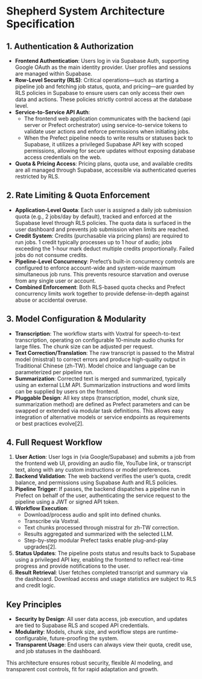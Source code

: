 # Shepherd System Architecture Specification

## 1. Authentication & Authorization

- **Frontend Authentication**: Users log in via Supabase Auth, supporting Google OAuth as the main identity provider. User profiles and sessions are managed within Supabase.
- **Row-Level Security (RLS)**: Critical operations—such as starting a pipeline job and fetching job status, quota, and pricing—are guarded by RLS policies in Supabase to ensure users can only access their own data and actions. These policies strictly control access at the database level.
- **Service-to-Service API Auth**:
  - The frontend web application communicates with the backend (api server or Prefect orchestrator) using service-to-service tokens to validate user actions and enforce permissions when initiating jobs.
  - When the Prefect pipeline needs to write results or statuses back to Supabase, it utilizes a privileged Supabase API key with scoped permissions, allowing for secure updates without exposing database access credentials on the web.
- **Quota & Pricing Access**: Pricing plans, quota use, and available credits are all managed through Supabase, accessible via authenticated queries restricted by RLS.

## 2. Rate Limiting & Quota Enforcement

- **Application-Level Quota**: Each user is assigned a daily job submission quota (e.g., 2 jobs/day by default), tracked and enforced at the Supabase level through RLS policies. The quota data is surfaced in the user dashboard and prevents job submission when limits are reached.
- **Credit System**: Credits (purchasable via pricing plans) are required to run jobs. 1 credit typically processes up to 1 hour of audio; jobs exceeding the 1-hour mark deduct multiple credits proportionally. Failed jobs do not consume credits.
- **Pipeline-Level Concurrency**: Prefect’s built-in concurrency controls are configured to enforce account-wide and system-wide maximum simultaneous job runs. This prevents resource starvation and overuse from any single user or account.
- **Combined Enforcement**: Both RLS-based quota checks and Prefect concurrency limits work together to provide defense-in-depth against abuse or accidental overuse.

## 3. Model Configuration & Modularity

- **Transcription**: The workflow starts with Voxtral for speech-to-text transcription, operating on configurable 10-minute audio chunks for large files. The chunk size can be adjusted per request.
- **Text Correction/Translation**: The raw transcript is passed to the Mistral model (misstral) to correct errors and produce high-quality output in Traditional Chinese (zh-TW). Model choice and language can be parameterized per pipeline run.
- **Summarization**: Corrected text is merged and summarized, typically using an external LLM API. Summarization instructions and word limits can be supplied by users on the frontend.
- **Pluggable Design**: All key steps (transcription, model, chunk size, summarization method) are defined as Prefect parameters and can be swapped or extended via modular task definitions. This allows easy integration of alternative models or service endpoints as requirements or best practices evolve[2].

## 4. Full Request Workflow

1. **User Action**: User logs in (via Google/Supabase) and submits a job from the frontend web UI, providing an audio file, YouTube link, or transcript text, along with any custom instructions or model preferences.
2. **Backend Validation**: The web backend verifies the user’s quota, credit balance, and permissions using Supabase Auth and RLS policies.
3. **Pipeline Trigger**: If passes, the backend dispatches a pipeline run in Prefect on behalf of the user, authenticating the service request to the pipeline using a JWT or signed API token.
4. **Workflow Execution**:
   - Download/process audio and split into defined chunks.
   - Transcribe via Voxtral.
   - Text chunks processed through misstral for zh-TW correction.
   - Results aggregated and summarized with the selected LLM.
   - Step-by-step modular Prefect tasks enable plug-and-play upgrades[2].
5. **Status Updates**: The pipeline posts status and results back to Supabase using a privileged API key, enabling the frontend to reflect real-time progress and provide notifications to the user.
6. **Result Retrieval**: User fetches completed transcript and summary via the dashboard. Download access and usage statistics are subject to RLS and credit logic.

## Key Principles

- **Security by Design**: All user data access, job execution, and updates are tied to Supabase RLS and scoped API credentials.
- **Modularity**: Models, chunk size, and workflow steps are runtime-configurable, future-proofing the system.
- **Transparent Usage**: End users can always view their quota, credit use, and job statuses in the dashboard.

This architecture ensures robust security, flexible AI modeling, and transparent cost controls, fit for rapid adaptation and growth.
